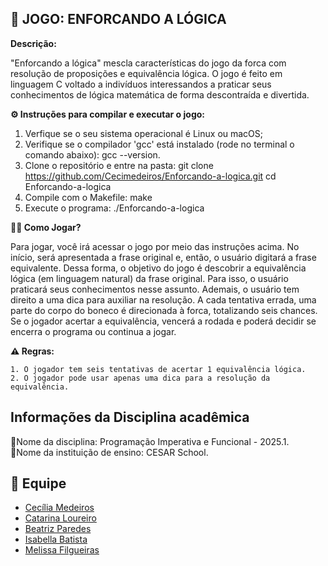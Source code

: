 ## 🩻 JOGO: ENFORCANDO A LÓGICA

**Descrição:**

 "Enforcando a lógica" mescla características do jogo da forca com resolução de proposições e equivalência lógica. O jogo é feito em linguagem C voltado a indivíduos interessandos a praticar seus conhecimentos de lógica matemática de forma descontraída e divertida.

**⚙️ Instruções para compilar e executar o jogo:**

   1. Verfique se o seu sistema operacional é Linux ou macOS;
   2. Verifique se o compilador 'gcc' está instalado (rode no terminal o comando abaixo):
         gcc --version.
   3. Clone o repositório e entre na pasta:
           git clone https://github.com/Cecimedeiros/Enforcando-a-logica.git
           cd Enforcando-a-logica
   4. Compile com o Makefile:
           make
   5. Execute o programa:
           ./Enforcando-a-logica

**👩‍💻 Como Jogar?**

  Para jogar, você irá acessar o jogo por meio das instruções acima. No início, será apresentada a frase original e, então, o usuário digitará a frase equivalente. Dessa forma, o objetivo do jogo é descobrir a equivalência lógica (em linguagem natural) da frase original. Para isso, o usuário praticará seus conhecimentos nesse assunto. 
  Ademais, o usuário tem direito a uma dica para auxiliar na resolução. A cada tentativa errada, uma parte do corpo do boneco é direcionada à forca, totalizando seis chances. Se o jogador acertar a equivalência, vencerá a rodada e poderá decidir se encerra o programa ou continua a jogar.

**⚠️ Regras:**

    1. O jogador tem seis tentativas de acertar 1 equivalência lógica.
    2. O jogador pode usar apenas uma dica para a resolução da equivalência.
            
## Informações da Disciplina acadêmica

🔹Nome da disciplina: Programação Imperativa e Funcional - 2025.1.\
🔹Nome da instituição de ensino: CESAR School.

## 👥 Equipe
- [Cecília Medeiros](https://github.com/Cecimedeiros)
- [Catarina Loureiro](https://github.com/Catarina-loureiro)
- [Beatriz Paredes](https://github.com/BeatrizParedes)
- [Isabella Batista](https://github.com/BatistaIsabella)
- [Melissa Filgueiras](https://github.com/mweliss)
